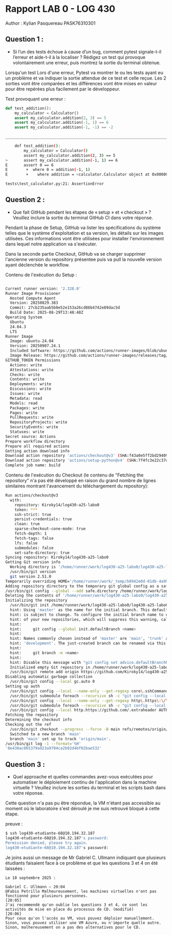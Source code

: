 # Rapport LAB 0 - LOG 430
Author : Kylian Pasquereau PASK76310301

## Question 1 :
- Si l’un des tests échoue à cause d’un bug, comment pytest signale-t-il l’erreur et aide-t-il à la localiser ? Rédigez un test qui provoque volontairement une erreur, puis montrez la sortie du terminal obtenue.

Lorsqu'un test
Lors d'une erreur, Pytest va montrer le ou les tests ayant eu un problème et va indiquer la sortie attendue de ce test et celle reçue. Les 2 sorties vont être comparées et les différences vont être mises en valeur pour être repérées plus facilement par le développeur.

Test provoquant une erreur :
```py
def test_addition():
    my_calculator = Calculator()
    assert my_calculator.addition(2, 3) == 5
    assert my_calculator.addition(-1, 1) == 6
    assert my_calculator.addition(-1, -1) == -2
```


```bash
__________________________________________________________________________________________________________________test_addition__________________________________________________________________________________________________________________ 

    def test_addition():
        my_calculator = Calculator()
        assert my_calculator.addition(2, 3) == 5
>       assert my_calculator.addition(-1, 1) == 6
E       assert 0 == 6
E        +  where 0 = addition(-1, 1)
E        +    where addition = <calculator.Calculator object at 0x0000020936518910>.addition

tests\test_calculator.py:21: AssertionError
```

## Question 2 : 
-  Que fait GitHub pendant les étapes de « setup » et « checkout » ? Veuillez inclure la sortie du terminal GitHub CI dans votre réponse.

Pendant la phase de Setup, GitHub va lister les spécifications du système telles que le système d'exploitation et sa version, les détails sur les images utilisées. Ces informations vont être utilisées pour installer l'environnement dans lequel notre application va s'exécuter.

Dans la seconde partie Checkout, GitHub va se charger supprimer l'ancienne version du repository présentee puis va pull la nouvelle version ayant déclenchée le workflow.

Contenu de l'exécution du Setup : 
```bash

Current runner version: '2.328.0'
Runner Image Provisioner
  Hosted Compute Agent
  Version: 20250829.383
  Commit: 27cb235aab5b0e52e153a26cd86b4742e89dac5d
  Build Date: 2025-08-29T13:48:48Z
Operating System
  Ubuntu
  24.04.3
  LTS
Runner Image
  Image: ubuntu-24.04
  Version: 20250907.24.1
  Included Software: https://github.com/actions/runner-images/blob/ubuntu24/20250907.24/images/ubuntu/Ubuntu2404-Readme.md
  Image Release: https://github.com/actions/runner-images/releases/tag/ubuntu24%2F20250907.24
GITHUB_TOKEN Permissions
  Actions: write
  Attestations: write
  Checks: write
  Contents: write
  Deployments: write
  Discussions: write
  Issues: write
  Metadata: read
  Models: read
  Packages: write
  Pages: write
  PullRequests: write
  RepositoryProjects: write
  SecurityEvents: write
  Statuses: write
Secret source: Actions
Prepare workflow directory
Prepare all required actions
Getting action download info
Download action repository 'actions/checkout@v3' (SHA:f43a0e5ff2bd294095638e18286ca9a3d1956744)
Download action repository 'actions/setup-python@v4' (SHA:7f4fc3e22c37d6ff65e88745f38bd3157c663f7c)
Complete job name: build
```

Contenu de l'exécution du Checkout (le contenu de "Fetching the repository" n'a pas été développé en raison du grand nombre de lignes similaires montrant l'avancement du téléchargement du repository):
```bash
Run actions/checkout@v3
  with:
    repository: Kiroky14/log430-a25-labo0
    token: ***
    ssh-strict: true
    persist-credentials: true
    clean: true
    sparse-checkout-cone-mode: true
    fetch-depth: 1
    fetch-tags: false
    lfs: false
    submodules: false
    set-safe-directory: true
Syncing repository: Kiroky14/log430-a25-labo0
Getting Git version info
  Working directory is '/home/runner/work/log430-a25-labo0/log430-a25-labo0'
  /usr/bin/git version
  git version 2.51.0
Temporarily overriding HOME='/home/runner/work/_temp/b8942e0d-01db-4a99-a2c0-97640b250fbb' before making global git config changes
Adding repository directory to the temporary git global config as a safe directory
/usr/bin/git config --global --add safe.directory /home/runner/work/log430-a25-labo0/log430-a25-labo0
Deleting the contents of '/home/runner/work/log430-a25-labo0/log430-a25-labo0'
Initializing the repository
  /usr/bin/git init /home/runner/work/log430-a25-labo0/log430-a25-labo0
  hint: Using 'master' as the name for the initial branch. This default branch name
  hint: is subject to change. To configure the initial branch name to use in all
  hint: of your new repositories, which will suppress this warning, call:
  hint:
  hint: 	git config --global init.defaultBranch <name>
  hint:
  hint: Names commonly chosen instead of 'master' are 'main', 'trunk' and
  hint: 'development'. The just-created branch can be renamed via this command:
  hint:
  hint: 	git branch -m <name>
  hint:
  hint: Disable this message with "git config set advice.defaultBranchName false"
  Initialized empty Git repository in /home/runner/work/log430-a25-labo0/log430-a25-labo0/.git/
  /usr/bin/git remote add origin https://github.com/Kiroky14/log430-a25-labo0
Disabling automatic garbage collection
  /usr/bin/git config --local gc.auto 0
Setting up auth
  /usr/bin/git config --local --name-only --get-regexp core\.sshCommand
  /usr/bin/git submodule foreach --recursive sh -c "git config --local --name-only --get-regexp 'core\.sshCommand' && git config --local --unset-all 'core.sshCommand' || :"
  /usr/bin/git config --local --name-only --get-regexp http\.https\:\/\/github\.com\/\.extraheader
  /usr/bin/git submodule foreach --recursive sh -c "git config --local --name-only --get-regexp 'http\.https\:\/\/github\.com\/\.extraheader' && git config --local --unset-all 'http.https://github.com/.extraheader' || :"
  /usr/bin/git config --local http.https://github.com/.extraheader AUTHORIZATION: basic ***
Fetching the repository
Determining the checkout info
Checking out the ref
  /usr/bin/git checkout --progress --force -B main refs/remotes/origin/main
  Switched to a new branch 'main'
  branch 'main' set up to track 'origin/main'.
/usr/bin/git log -1 --format='%H'
'8e438ac065379a923a9704ca2b92d4bf02bae532'
```

## Question 3 : 
- Quel approache et quelles commandes avez-vous exécutées pour automatiser le déploiement continu de l'application dans la machine virtuelle ? Veuillez inclure les sorties du terminal et les scripts bash dans votre réponse.

Cette question n'a pas pu être répondue, la VM n'étant pas accessible au moment où le laboratoire s'est déroulé je me suis retrouvé bloqué à cette étape.

preuve : 
```bash
$ ssh log430-etudiante-68@10.194.32.187
log430-etudiante-68@10.194.32.187's password:
Permission denied, please try again.
log430-etudiante-68@10.194.32.187's password:
```

Je joins aussi un message de Mr Gabriel C. Ullmann indiquant que plusieurs étudiants faisaient face à ce problème et que les questions 3 et 4 on été laissées : 

```text
Le 10 septembre 2025 : 

Gabriel C. Ullmann — 20:04
@Fabio Petrillo Malheureusement, les machines virtuelles n'ont pas fonctionné pour plusieurs personnes.
[20:05]
J'ai recommendé qu'on oublie les questions 3 et 4, ce sont les activités de mise en place du processus de CD. (modifié)
[20:06]
Pour ceux qu'on l'accès au VM, vous pouvez déploier manuellement. Sinon, vous pouvez utiliser une VM Azure, ou n'importe quelle autre. Sinon, malhereusement on a pas des alternatives pour le CD.
```